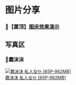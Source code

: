 # 图片分享

### 📌【置顶】[图床效果演示](/2024/img/)

<style>
        /* 页面整体样式 */
        /* body {
            background-color: #f5f5f5;
            display: flex;
            justify-content: center;
            align-items: center;
            min-height: 100vh;
            margin: 0;
        } */
        /* 包含多个展示框的容器 */

    </style>
## 写真区

### 🐔蠢沫沫
<div class="video-container">
    <a href="#/2024/img/蠢沫沫_私人女仆" class="video-card">
        <img src="https://im.wegal.eu.org/file/1728406343515_DSC00585.jpg" alt="蠢沫沫 私人女仆 [65P-962MB]">
        <div class="video-card-title">蠢沫沫 私人女仆 [65P-962MB]</div>
    </a>
    <!-- <a href="#/2024/img/蠢沫沫_私人女仆" class="video-card">
        <img src="https://im.wegal.eu.org/file/1728406343515_DSC00585.jpg" alt="Preview Image 2">
        <div class="video-card-title">Sample Video Title 2</div>
    </a>
    <a href="#/2024/img/蠢沫沫_私人女仆" class="video-card">
        <img src="https://im.wegal.eu.org/file/1728406343515_DSC00585.jpg" alt="Preview Image 3">
        <div class="video-card-title">Sample Video Title 3</div>
    </a>
    <a href="#/2024/img/蠢沫沫_私人女仆" class="video-card">
        <img src="https://im.wegal.eu.org/file/1728406343515_DSC00585.jpg" alt="Preview Image 4">
        <div class="video-card-title">Sample Video Title 4</div>
    </a>
    <a href="#/2024/img/蠢沫沫_私人女仆" class="video-card">
        <img src="https://im.wegal.eu.org/file/1728406343515_DSC00585.jpg" alt="Preview Image 5">
        <div class="video-card-title">Sample Video Title 5</div>
    </a>
    <a href="#/2024/img/蠢沫沫_私人女仆" class="video-card">
        <img src="https://im.wegal.eu.org/file/1728406343515_DSC00585.jpg" alt="Preview Image 6">
        <div class="video-card-title">Sample Video Title 6</div>
    </a> -->
</div>
